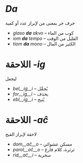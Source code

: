 # *Da*

حرف جر بمعنى من لإبراز عدد أو كمية 
- *glaso __da__ akvo* – كوب من الماء
- *iom __da__ tempo* – القليل من الوقت 
- *tiom __da__ mono* – الكثير من المال
 

# اللاحقة *-ig*

ليجعل 
- *bel__ig__i* –  يُجمِّل
- *for__ig__i* – يحذف
- *ebl__ig__i* – يُتيح
 

# اللاحقة *-aĉ*
لاحقة لإبراز القبح 


- *dom__aĉ__o* – مسكن عشوائي 
- *parol__aĉ__o* – ثرثرة، كلام فارغ 
- *rid__aĉ__i* – سخرية 
 
